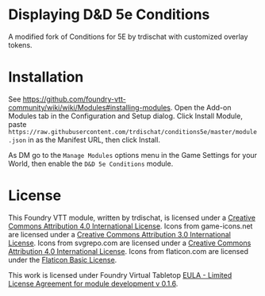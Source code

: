 # Displaying D&D 5e Conditions
A modified fork of Conditions for 5E by trdischat with customized overlay tokens.
  
# Installation
See https://github.com/foundry-vtt-community/wiki/wiki/Modules#installing-modules. Open the Add-on Modules tab in the Configuration and Setup dialog. Click Install Module, paste `https://raw.githubusercontent.com/trdischat/conditions5e/master/module.json` in as the Manifest URL, then click Install.

As DM go to the `Manage Modules` options menu in the Game Settings for your World, then enable the `D&D 5e Conditions` module.

# License
This Foundry VTT module, written by trdischat, is licensed under a [Creative Commons Attribution 4.0 International License](http://creativecommons.org/licenses/by/4.0/).  Icons from game-icons.net are licensed under a [Creative Commons Attribution 3.0 International License](http://creativecommons.org/licenses/by/3.0/).  Icons from svgrepo.com are licensed under a [Creative Commons Attribution 4.0 International License](http://creativecommons.org/licenses/by/4.0/).  Icons from flaticon.com are licensed under the [Flaticon Basic License](https://file000.flaticon.com/downloads/license/license.pdf).

This work is licensed under Foundry Virtual Tabletop [EULA - Limited License Agreement for module development v 0.1.6](http://foundryvtt.com/pages/license.html).
